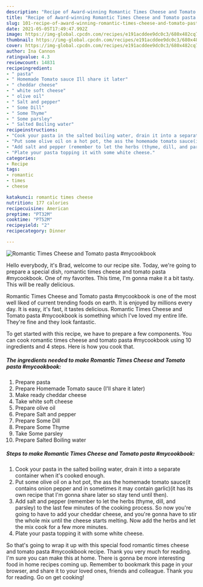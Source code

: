 ```yaml
---
description: "Recipe of Award-winning Romantic Times Cheese and Tomato pasta #mycookbook"
title: "Recipe of Award-winning Romantic Times Cheese and Tomato pasta #mycookbook"
slug: 101-recipe-of-award-winning-romantic-times-cheese-and-tomato-pasta-mycookbook
date: 2021-05-05T17:49:47.992Z
image: https://img-global.cpcdn.com/recipes/e191acddee9dc0c3/680x482cq70/romantic-times-cheese-and-tomato-pasta-mycookbook-recipe-main-photo.jpg
thumbnail: https://img-global.cpcdn.com/recipes/e191acddee9dc0c3/680x482cq70/romantic-times-cheese-and-tomato-pasta-mycookbook-recipe-main-photo.jpg
cover: https://img-global.cpcdn.com/recipes/e191acddee9dc0c3/680x482cq70/romantic-times-cheese-and-tomato-pasta-mycookbook-recipe-main-photo.jpg
author: Ina Cannon
ratingvalue: 4.3
reviewcount: 14831
recipeingredient:
- " pasta"
- " Homemade Tomato sauce Ill share it later"
- " cheddar cheese"
- " white soft cheese"
- " olive oil"
- " Salt and pepper"
- " Some Dill"
- " Some Thyme"
- " Some parsley"
- " Salted Boiling water"
recipeinstructions:
- "Cook your pasta in the salted boiling water, drain it into a separate container when it&#39;s cooked enough."
- "Put some olive oil on a hot pot, the ass the homemade tomato sauce(it contains onion pepper and in sometimes it may contain garlic)(it has its own recipe that I&#39;m gonna share later so stay tend until then)."
- "Add salt and pepper (remember to let the herbs (thyme, dill, and parsley) to the last few minutes of the cooking process. So now you&#39;re going to have to add your cheddar cheese, and you&#39;re gonna have to stir the whole mix until the cheese starts melting. Now add the herbs and let the mix cook for a few more minutes."
- "Plate your pasta topping it with some white cheese."
categories:
- Recipe
tags:
- romantic
- times
- cheese

katakunci: romantic times cheese 
nutrition: 177 calories
recipecuisine: American
preptime: "PT32M"
cooktime: "PT52M"
recipeyield: "2"
recipecategory: Dinner

---
```



![Romantic Times Cheese and Tomato pasta #mycookbook](https://img-global.cpcdn.com/recipes/e191acddee9dc0c3/680x482cq70/romantic-times-cheese-and-tomato-pasta-mycookbook-recipe-main-photo.jpg)

Hello everybody, it's Brad, welcome to our recipe site. Today, we're going to prepare a special dish, romantic times cheese and tomato pasta #mycookbook. One of my favorites. This time, I'm gonna make it a bit tasty. This will be really delicious.



Romantic Times Cheese and Tomato pasta #mycookbook is one of the most well liked of current trending foods on earth. It is enjoyed by millions every day. It is easy, it's fast, it tastes delicious. Romantic Times Cheese and Tomato pasta #mycookbook is something which I've loved my entire life. They're fine and they look fantastic.


To get started with this recipe, we have to prepare a few components. You can cook romantic times cheese and tomato pasta #mycookbook using 10 ingredients and 4 steps. Here is how you cook that.

<!--inarticleads1-->

##### The ingredients needed to make Romantic Times Cheese and Tomato pasta #mycookbook:

1. Prepare  pasta
1. Prepare  Homemade Tomato sauce (I&#39;ll share it later)
1. Make ready  cheddar cheese
1. Take  white soft cheese
1. Prepare  olive oil
1. Prepare  Salt and pepper
1. Prepare  Some Dill
1. Prepare  Some Thyme
1. Take  Some parsley
1. Prepare  Salted Boiling water




<!--inarticleads2-->

##### Steps to make Romantic Times Cheese and Tomato pasta #mycookbook:

1. Cook your pasta in the salted boiling water, drain it into a separate container when it&#39;s cooked enough.
1. Put some olive oil on a hot pot, the ass the homemade tomato sauce(it contains onion pepper and in sometimes it may contain garlic)(it has its own recipe that I&#39;m gonna share later so stay tend until then).
1. Add salt and pepper (remember to let the herbs (thyme, dill, and parsley) to the last few minutes of the cooking process. So now you&#39;re going to have to add your cheddar cheese, and you&#39;re gonna have to stir the whole mix until the cheese starts melting. Now add the herbs and let the mix cook for a few more minutes.
1. Plate your pasta topping it with some white cheese.




So that's going to wrap it up with this special food romantic times cheese and tomato pasta #mycookbook recipe. Thank you very much for reading. I'm sure you can make this at home. There is gonna be more interesting food in home recipes coming up. Remember to bookmark this page in your browser, and share it to your loved ones, friends and colleague. Thank you for reading. Go on get cooking!
